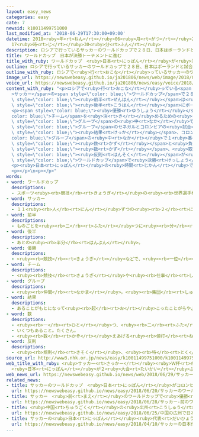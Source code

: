 ```yaml
---
layout: easy_news
categories: easy
cate: 7
newsid: k10011499751000
last_modified_at: '2018-06-29T17:30:00+09:00'
datetime: 2018<ruby>年<rt>ねん</rt></ruby>06<ruby>月<rt>がつ</rt></ruby>29<ruby>日<rt>にち</rt></ruby>
  17<ruby>時<rt>じ</rt></ruby>30<ruby>分<rt>ふん</rt></ruby>
description: ロシアで行っているサッカーのワールドカップで２８日、日本はポーランドと試合をしました。
title: ワールドカップ　日本が決勝トーナメントに進む
title_with_ruby: ワールドカップ　<ruby>日本<rt>にっぽん</rt></ruby>が<ruby>決勝<rt>けっしょう</rt></ruby>トーナメントに<ruby>進<rt>すす</rt></ruby>む
outline: ロシアで行っているサッカーのワールドカップで２８日、日本はポーランドと試合をしました。
outline_with_ruby: ロシアで<ruby>行<rt>おこな</rt></ruby>っているサッカーのワールドカップで２８<ruby>日<rt>にち</rt></ruby>、<ruby>日本<rt>にっぽん</rt></ruby>はポーランドと<ruby>試合<rt>しあい</rt></ruby>をしました。
image_url: https://newswebeasy.github.io/ja201806/news/web/image/2018/06/29/K10011499751_1806290120_1806290125_01_02.jpg
voice_url: https://newswebeasy.github.io/ja201806/news/easy/voice/2018/06/29/k10011499751000.mp4
content_with_ruby: "<p>ロシアで<ruby>行<rt>おこな</rt></ruby>っている<span style=\"color: blue;\"\
  >サッカー</span>の<span style=\"color: blue;\">ワールドカップ</span>で２８<ruby>日<rt>にち</rt></ruby>、<ruby>日本<rt>にっぽん</rt></ruby>はポーランドと<ruby>試合<rt>しあい</rt></ruby>をしました。<span\
  \ style=\"color: blue;\"><ruby>前半<rt>ぜんはん</rt></ruby></span>は<ruby>日本<rt>にっぽん</rt></ruby>もポーランドも<ruby>点<rt>てん</rt></ruby>を<ruby>取<rt>と</rt></ruby>ることができなくて、０−０でした。<span\
  \ style=\"color: blue;\"><ruby>後半<rt>こうはん</rt></ruby></span>にポーランドが１<ruby>点<rt>てん</rt></ruby><ruby>取<rt>と</rt></ruby>って、<ruby>日本<rt>にっぽん</rt></ruby>は０−１で<ruby>負<rt>ま</rt></ruby>けました。</p>\n\
  <p><span style=\"color: blue;\"><ruby>優勝<rt>ゆうしょう</rt></ruby></span>の<span style=\"\
  color: blue;\">チーム</span>を<ruby>決<rt>き</rt></ruby>めるための<ruby>決勝<rt>けっしょう</rt></ruby>トーナメントに<ruby>進<rt>すす</rt></ruby>むことができるのは、４つの<ruby>国<rt>くに</rt></ruby>の<span\
  \ style=\"color: blue;\">グループ</span>の<ruby>中<rt>なか</rt></ruby>で２つだけです。</p>\n<p><ruby>日本<rt>にっぽん</rt></ruby>と<ruby>同<rt>おな</rt></ruby>じ<span\
  \ style=\"color: blue;\">グループ</span>のセネガルとコロンビアの<ruby>試合<rt>しあい</rt></ruby>では、コロンビアが<ruby>勝<rt>か</rt></ruby>ちました。その<span\
  \ style=\"color: blue;\"><ruby>結果<rt>けっか</rt></ruby></span>、コロンビアが<span style=\"\
  color: blue;\">グループ</span>の<ruby>中<rt>なか</rt></ruby>で１<ruby>番<rt>ばん</rt></ruby>になりました。<ruby>日本<rt>にっぽん</rt></ruby>とセネガルは<ruby>勝<rt>か</rt></ruby>った<span\
  \ style=\"color: blue;\"><ruby>数<rt>かず</rt></ruby></span>と<ruby>負<rt>ま</rt></ruby>けた<span\
  \ style=\"color: blue;\"><ruby>数<rt>かず</rt></ruby></span>、<ruby>取<rt>と</rt></ruby>った<ruby>点<rt>てん</rt></ruby>が<ruby>同<rt>おな</rt></ruby>じでした。しかし、<ruby>日本<rt>にっぽん</rt></ruby>はセネガルより<span\
  \ style=\"color: blue;\"><ruby>反則<rt>はんそく</rt></ruby></span>が<ruby>少<rt>すく</rt></ruby>なかったため、２<ruby>番<rt>ばん</rt></ruby>になって、<ruby>決勝<rt>けっしょう</rt></ruby>トーナメントに<ruby>進<rt>すす</rt></ruby>むことになりました。<ruby>日本<rt>にっぽん</rt></ruby>が<span\
  \ style=\"color: blue;\">ワールドカップ</span>で<ruby>決勝<rt>けっしょう</rt></ruby>トーナメントに<ruby>進<rt>すす</rt></ruby>んだのは３<ruby>回<rt>かい</rt></ruby><ruby>目<rt>め</rt></ruby>です。</p>\n\
  <p><ruby>日本<rt>にっぽん</rt></ruby>の<ruby>時間<rt>じかん</rt></ruby>で７<ruby>月<rt>がつ</rt></ruby><ruby>３日<rt>みっか</rt></ruby>、<ruby>日本<rt>にっぽん</rt></ruby>はベルギーと<ruby>試合<rt>しあい</rt></ruby>をします。</p>\n\
  <p></p>\n<p></p>"
words:
- word: ワールドカップ
  descriptions:
  - スポーツ<ruby><rb>競技</rb><rt>きょうぎ</rt></ruby>の<ruby><rb>世界選手権大会</rb><rt>せかいせんしゅけんたいかい</rt></ruby>の<ruby><rb>優勝者</rb><rt>ゆうしょうしゃ</rt></ruby>にあたえられるカップ。また、そのカップを<ruby><rb>争</rb><rt>あらそ</rt></ruby>う<ruby><rb>大会</rb><rt>たいかい</rt></ruby>。<ruby><rb>W杯</rb><rt>ダブリューはい</rt></ruby>。
- word: サッカー
  descriptions:
  - １１<ruby><rb>人</rb><rt>にん</rt></ruby>ずつの<ruby><rb>２</rb><rt>に</rt></ruby>チームが、<ruby><rb>手</rb><rt>て</rt></ruby>を<ruby><rb>使</rb><rt>つか</rt></ruby>わずに、ボールを<ruby><rb>相手</rb><rt>あいて</rt></ruby>のゴールにけりこんで<ruby><rb>得点</rb><rt>とくてん</rt></ruby>をきそう<ruby><rb>競技</rb><rt>きょうぎ</rt></ruby>。フットボール。
- word: 前半
  descriptions:
  - ものごとを<ruby><rb>二</rb><rt>ふた</rt></ruby>つに<ruby><rb>分</rb><rt>わ</rt></ruby>けたうちの、<ruby><rb>前</rb><rt>まえ</rt></ruby>の<ruby><rb>半分</rb><rt>はんぶん</rt></ruby>。ぜんぱん。
- word: 後半
  descriptions:
  - あとの<ruby><rb>半分</rb><rt>はんぶん</rt></ruby>。
- word: 優勝
  descriptions:
  - <ruby><rb>競技</rb><rt>きょうぎ</rt></ruby>などで、<ruby><rb>一位</rb><rt>いちい</rt></ruby>で<ruby><rb>勝</rb><rt>か</rt></ruby>つこと。
- word: チーム
  descriptions:
  - <ruby><rb>競技</rb><rt>きょうぎ</rt></ruby>や<ruby><rb>仕事</rb><rt>しごと</rt></ruby>をするときの、<ruby><rb>組</rb><rt>くみ</rt></ruby>や<ruby><rb>団体</rb><rt>だんたい</rt></ruby>。
- word: グループ
  descriptions:
  - <ruby><rb>仲間</rb><rt>なかま</rt></ruby>。<ruby><rb>集団</rb><rt>しゅうだん</rt></ruby>。
- word: 結果
  descriptions:
  - あることがもとになって<ruby><rb>起</rb><rt>お</rt></ruby>こったことがらやようす。
- word: 数
  descriptions:
  - <ruby><rb>一</rb><rt>ひと</rt></ruby>つ、<ruby><rb>二</rb><rt>ふた</rt></ruby>つ、<ruby><rb>三</rb><rt>みっ</rt></ruby>つなどと<ruby><rb>数</rb><rt>かぞ</rt></ruby>えた<ruby><rb>物</rb><rt>もの</rt></ruby>の<ruby><rb>数量</rb><rt>すうりょう</rt></ruby>。すう。
  - いくつもあること。たくさん。
  - <ruby><rb>数</rb><rt>かぞ</rt></ruby>えあげる<ruby><rb>値打</rb><rt>ねう</rt></ruby>ちのあるもの。なかま。
- word: 反則
  descriptions:
  - <ruby><rb>規則</rb><rt>きそく</rt></ruby>、<ruby><rb>特</rb><rt>とく</rt></ruby>にスポーツのルールを<ruby><rb>破</rb><rt>やぶ</rt></ruby>ること。
source_url: http://www3.nhk.or.jp/news/easy/k10011499751000/k10011499751000.html
web_title_with_ruby: <ruby>サッカー<rt>さっかー</rt></ruby><ruby>Ｗ杯<rt>わーるどかっぷ</rt></ruby>
  <ruby>日本<rt>にっぽん</rt></ruby>が２<ruby>大会<rt>たいかい</rt></ruby>ぶり<ruby>決勝<rt>けっしょう</rt></ruby><ruby>トーナメント<rt>とーなめんと</rt></ruby>へ
web_news_url: https://newswebeasy.github.io/news/web/2018/06/29/サッカーW杯-日本が2大会ぶり決勝トーナメントへ
related_news:
- title: サッカーのワールドカップ　<ruby>日本<rt>にっぽん</rt></ruby>がコロンビアに<ruby>勝<rt>か</rt></ruby>つ
  url: https://newswebeasy.github.io/news/easy/2018/06/20/サッカーのワールドカップ-日本がコロンビアに勝つ
- title: サッカー　<ruby>前<rt>まえ</rt></ruby>のワールドカップで<ruby>優勝<rt>ゆうしょう</rt></ruby>したドイツが<ruby>負<rt>ま</rt></ruby>ける
  url: https://newswebeasy.github.io/news/easy/2018/06/28/サッカー-前のワールドカップで優勝したドイツが負ける
- title: <ruby>中国<rt>ちゅうごく</rt></ruby>の<ruby>広州<rt>こうしゅう</rt></ruby>で<ruby>日本<rt>にっぽん</rt></ruby>の<ruby>観光<rt>かんこう</rt></ruby>と<ruby>食<rt>た</rt></ruby>べ<ruby>物<rt>もの</rt></ruby>を<ruby>紹介<rt>しょうかい</rt></ruby>するイベント
  url: https://newswebeasy.github.io/news/easy/2018/06/25/中国の広州で日本の観光と食べ物を紹介するイベント
- title: サッカーの<ruby>日本<rt>にっぽん</rt></ruby><ruby>代表<rt>だいひょう</rt></ruby>の<ruby>監督<rt>かんとく</rt></ruby>が<ruby>交代<rt>こうたい</rt></ruby>する
  url: https://newswebeasy.github.io/news/easy/2018/04/10/サッカーの日本代表の監督が交代する
...
```

